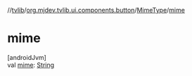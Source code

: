 //[tvlib](../../../index.md)/[org.mjdev.tvlib.ui.components.button](../index.md)/[MimeType](index.md)/[mime](mime.md)

# mime

[androidJvm]\
val [mime](mime.md): [String](https://kotlinlang.org/api/latest/jvm/stdlib/kotlin/-string/index.html)

